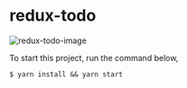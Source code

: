 ﻿# redux-todo

![redux-todo-image](https://user-images.githubusercontent.com/37650050/65195575-bf506500-daba-11e9-8eaf-466c872ecfee.png)

To start this project, run the command below,

```
$ yarn install && yarn start
```